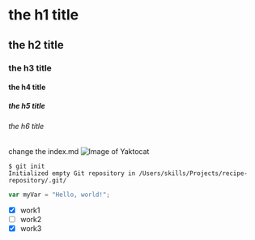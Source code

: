 # the h1 title
## the h2 title
### the h3 title
#### the h4 title
##### the h5 title
###### the h6 title
change the index.md
![Image of Yaktocat](https://octodex.github.com/images/yaktocat.png)
```
$ git init
Initialized empty Git repository in /Users/skills/Projects/recipe-repository/.git/
```
``` javascript
var myVar = "Hello, world!";
```
- [x] work1
- [ ] work2
- [x] work3 

